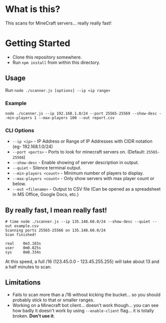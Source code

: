 # What is this?
This scans for MineCraft servers... really really fast!

# Getting Started
* Clone this repository somewhere.
* Run `npm install` from within this directory.

## Usage
Run `node ./scanner.js [options] --ip <ip range>`

### Example
`node ./scanner.js --ip 192.168.1.0/24 --port 25565-25569 --show-desc --min-players 1 --max-players 100 --out report.csv`

### CLI Options
* `--ip <ip>` - IP Address or Range of IP Addresses with CIDR notation (eg- 192.168.1.0/24)
* `--port <ports>` - Ports to look for minecraft servers on. (Default: `25565-25566`)
* `--show-desc` - Enable showing of server description in output.
* `--quiet` - Silence terminal output.
* `--min-players <count>` - Minimum number of players to display.
* `--max-players <count>` - Only show servers with max player count or below.
* `--out <filename>` - Output to CSV file (Can be opened as a spreadsheet in MS Office, Google Docs, etc.)

## By really fast, I mean really fast!
	# time node ./scanner.js --ip 135.148.60.0/24 --show-desc --quiet --out example.csv
	Scanning ports 25565-25566 on 135.148.60.0/24
	Scan finished!

	real    0m3.183s
	user    0m0.825s
	sys     0m0.334s
At this speed, a full /16 (123.45.0.0 - 123.45.255.255) will take about 13 and a half minutes to scan.

## Limitations
* Fails to scan more than a /16 without kicking the bucket... so you should probably stick to that or smaller ranges.
* Working on a Minecraft bot client... doesn't work though... you can see how badly it doesn't work by using `--enable-client` flag... it is totally broken. **Don't use it**.